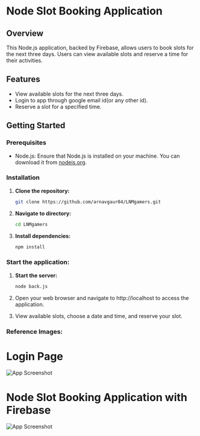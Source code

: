 # Node Slot Booking Application

## Overview

This Node.js application, backed by Firebase, allows users to book slots for the next three days. Users can view available slots and reserve a time for their activities.

## Features

- View available slots for the next three days.
- Login to app through google email id(or any other id).
- Reserve a slot for a specified time.

## Getting Started

### Prerequisites

- Node.js: Ensure that Node.js is installed on your machine. You can download it from [nodejs.org](https://nodejs.org/).

### Installation

1. **Clone the repository:**

   ```bash
   git clone https://github.com/arnavgaur04/LNMgamers.git

2. **Navigate to directory:**

    ```bash
    cd LNMgamers

3. **Install dependencies:**

    ```bash
    npm install

### Start the application:

1. **Start the server:**
    ```bash
    node back.js

2. Open your web browser and navigate to http://localhost to access the application.

3. View available slots, choose a date and time, and reserve your slot.

### Reference Images:

# Login Page

![App Screenshot](https://github.com/arnavgaur04/LNMgamers/blob/main/images/login-page.png)

# Node Slot Booking Application with Firebase

![App Screenshot](https://github.com/arnavgaur04/LNMgamers/blob/main/images/home-page.png)

